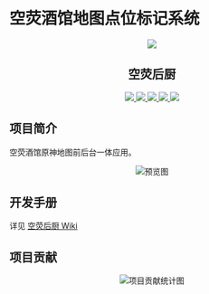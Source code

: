 # 空荧酒馆地图点位标记系统

<div align="center">
  <img src="./public/favicon.ico" >
  <h2>空荧后厨</h2>
  <div>
    <a href="https://cn.vuejs.org" target="_blank">
      <img src="https://img.shields.io/badge/node-18-green">
    </a>
    <a href="https://cn.vuejs.org" target="_blank">
      <img src="https://img.shields.io/badge/Vue-3.3-green">
    </a>
    <a href="https://cn.vitejs.dev" target="_blank">
      <img src="https://img.shields.io/badge/Vite-4.3-green">
    </a>
    <a href="https://www.typescriptlang.org" target="_blank">
      <img src="https://img.shields.io/badge/TS-next-blue">
    </a>
    <a href="https://deck.gl" target="_blank">
      <img src="https://img.shields.io/badge/deck.gl-8.9-B77546">
    </a>
  </div>
</div>

## 项目简介

空荧酒馆原神地图前后台一体应用。

<div align="center">
  <img
    src="https://github.com/kongying-tavern/map_register_v3/assets/27633284/0b392084-5f33-42c7-a789-9831602dd11a"
    alt="预览图"
  >
</div>

## 开发手册

详见 [空荧后厨 Wiki](https://github.com/kongying-tavern/map_register_v3/wiki)

## 项目贡献

<div align="center">
  <img
    src="https://repobeats.axiom.co/api/embed/7910e599e7842fa48c48295b7fcbf0d4e39a9c6b.svg"
    alt="项目贡献统计图"
  >
</div>

